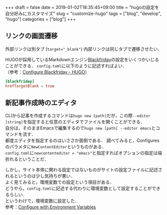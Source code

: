 +++ 
draft = false
date = 2019-01-02T18:35:45+09:00
title = "hugoの設定を自分好みにカスタマイズ"
slug = "customize-hugo" 
tags = ["blog", "develop", "hugo"]
categories = ["blog"]
+++


## リンクの画面遷移
外部リンクは別タブ (`target="_blank"`) 内部リンクは同じタブで遷移させたい．

HUGOが採用しているMarkdownエンジン[Blackfriday]()の設定をいくつかいじることができる．  `config.toml`に以下のように記述すればよい．  
（参考：[Configure Blackfriday - HUGO](https://gohugo.io/getting-started/configuration/#configure-blackfriday)）

``` toml
[blackfriday]
hrefTargetBlank = true
```

## 新記事作成時のエディタ
CLIから記事を作成するコマンドは`hugo new [path]`だが，この際`--editor [string]`を指定すると任意のエディタでファイルを開くことができる．  
自分は，そのままEmacsで編集するので`hugo new [path] --editor emacs`とコマンドを流す．  
都度エディタを指定するのはいささか面倒である．
調べてみると，Configuresのパラメタに`NewContentEditor`というものがある．  
`config.toml`に`newcontenteditor = "emacs"`と指定すればオプションの指定は端折れるということだ．

しかし，サイト本体に関わる設定ではないものがサイトの設定ファイルに記述されるというのは少し気持ちが悪い．  
よく見てみると，環境変数での設定という項目がある．  
どうやら，`config.toml`に記述する代わりに環境変数として設定することができるらしい．  
というわけで，環境変数に設定した．  
参考：[Configure with Environment Variables](https://gohugo.io/getting-started/configuration/#configure-with-environment-variables)  
